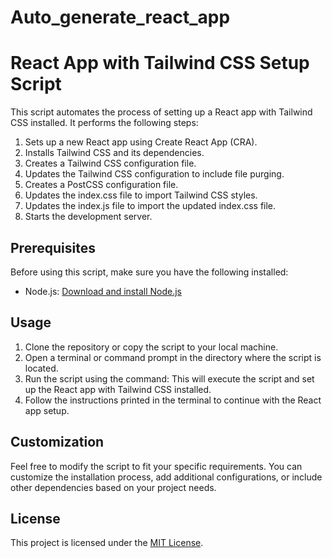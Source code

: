 # Auto_generate_react_app

# React App with Tailwind CSS Setup Script

This script automates the process of setting up a React app with Tailwind CSS installed. It performs the following steps:

1. Sets up a new React app using Create React App (CRA).
2. Installs Tailwind CSS and its dependencies.
3. Creates a Tailwind CSS configuration file.
4. Updates the Tailwind CSS configuration to include file purging.
5. Creates a PostCSS configuration file.
6. Updates the index.css file to import Tailwind CSS styles.
7. Updates the index.js file to import the updated index.css file.
8. Starts the development server.

## Prerequisites

Before using this script, make sure you have the following installed:

- Node.js: [Download and install Node.js](https://nodejs.org)

## Usage

1. Clone the repository or copy the script to your local machine.
2. Open a terminal or command prompt in the directory where the script is located.
3. Run the script using the command:
   This will execute the script and set up the React app with Tailwind CSS installed.
5. Follow the instructions printed in the terminal to continue with the React app setup.

## Customization

Feel free to modify the script to fit your specific requirements. You can customize the installation process, add additional configurations, or include other dependencies based on your project needs.

## License

This project is licensed under the [MIT License](LICENSE).

